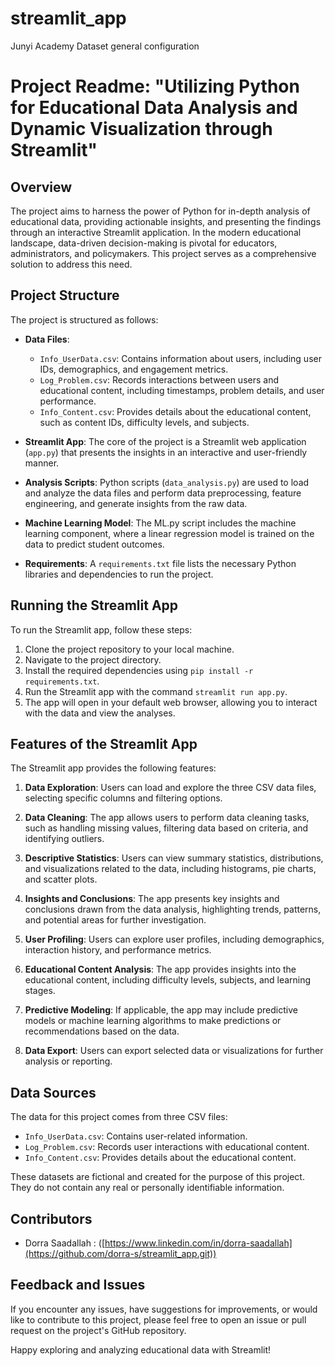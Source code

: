 # streamlit_app
Junyi Academy Dataset general configuration
# Project Readme: "Utilizing Python for Educational Data Analysis and Dynamic Visualization through Streamlit"

## Overview

The project aims to harness the power of Python for in-depth analysis of educational data, providing actionable insights, and presenting the findings through an interactive Streamlit application. In the modern educational landscape, data-driven decision-making is pivotal for educators, administrators, and policymakers. This project serves as a comprehensive solution to address this need.
## Project Structure

The project is structured as follows:

- **Data Files**:
  - `Info_UserData.csv`: Contains information about users, including user IDs, demographics, and engagement metrics.
  - `Log_Problem.csv`: Records interactions between users and educational content, including timestamps, problem details, and user performance.
  - `Info_Content.csv`: Provides details about the educational content, such as content IDs, difficulty levels, and subjects.

- **Streamlit App**: The core of the project is a Streamlit web application (`app.py`) that  presents the insights in an interactive and user-friendly manner.

- **Analysis Scripts**: Python scripts (`data_analysis.py`) are used to load and analyze the data files and perform data preprocessing, feature engineering, and generate insights from the raw data.

- **Machine Learning Model**: The ML.py script includes the machine learning component, where a linear regression model is trained on the data to predict student outcomes.

- **Requirements**: A `requirements.txt` file lists the necessary Python libraries and dependencies to run the project.

## Running the Streamlit App

To run the Streamlit app, follow these steps:

1. Clone the project repository to your local machine.
2. Navigate to the project directory.
3. Install the required dependencies using `pip install -r requirements.txt`.
4. Run the Streamlit app with the command `streamlit run app.py`.
5. The app will open in your default web browser, allowing you to interact with the data and view the analyses.

## Features of the Streamlit App

The Streamlit app provides the following features:

1. **Data Exploration**: Users can load and explore the three CSV data files, selecting specific columns and filtering options.

2. **Data Cleaning**: The app allows users to perform data cleaning tasks, such as handling missing values, filtering data based on criteria, and identifying outliers.

3. **Descriptive Statistics**: Users can view summary statistics, distributions, and visualizations related to the data, including histograms, pie charts, and scatter plots.

4. **Insights and Conclusions**: The app presents key insights and conclusions drawn from the data analysis, highlighting trends, patterns, and potential areas for further investigation.

5. **User Profiling**: Users can explore user profiles, including demographics, interaction history, and performance metrics.

6. **Educational Content Analysis**: The app provides insights into the educational content, including difficulty levels, subjects, and learning stages.

7. **Predictive Modeling**: If applicable, the app may include predictive models or machine learning algorithms to make predictions or recommendations based on the data.

8. **Data Export**: Users can export selected data or visualizations for further analysis or reporting.

## Data Sources

The data for this project comes from three CSV files:

- `Info_UserData.csv`: Contains user-related information.
- `Log_Problem.csv`: Records user interactions with educational content.
- `Info_Content.csv`: Provides details about the educational content.

These datasets are fictional and created for the purpose of this project. They do not contain any real or personally identifiable information.

## Contributors

- Dorra Saadallah : ([https://www.linkedin.com/in/dorra-saadallah](https://github.com/dorra-s/streamlit_app.git))

## Feedback and Issues

If you encounter any issues, have suggestions for improvements, or would like to contribute to this project, please feel free to open an issue or pull request on the project's GitHub repository.

Happy exploring and analyzing educational data with Streamlit!
